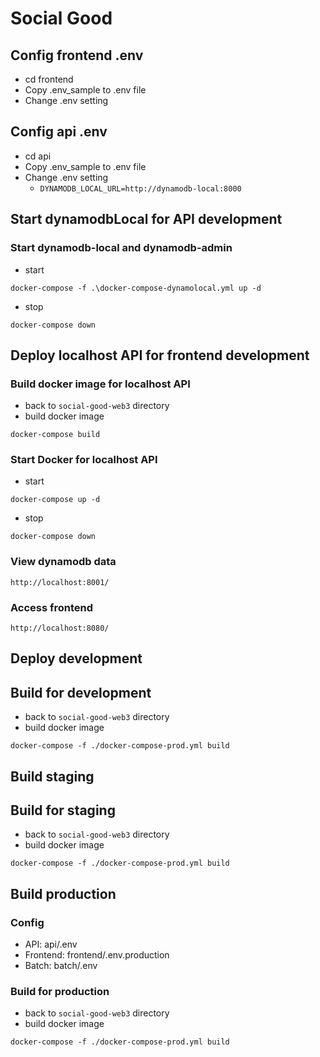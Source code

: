 # Social Good

## Config frontend .env
- cd frontend
- Copy .env_sample to .env file
- Change .env setting

## Config api .env
- cd api
- Copy .env_sample to .env file
- Change .env setting
    - `DYNAMODB_LOCAL_URL=http://dynamodb-local:8000`

## Start dynamodbLocal for API development
### Start dynamodb-local and dynamodb-admin
- start
```
docker-compose -f .\docker-compose-dynamolocal.yml up -d
```
- stop
```
docker-compose down
```

## Deploy localhost API for frontend development
### Build docker image for localhost API
- back to `social-good-web3` directory
- build docker image
```
docker-compose build
```

### Start Docker for localhost API
- start
```
docker-compose up -d
```
- stop
```
docker-compose down
```

### View dynamodb data
```
http://localhost:8001/
```

### Access frontend
```
http://localhost:8080/
```

## Deploy development
## Build for development
- back to `social-good-web3` directory
- build docker image
```
docker-compose -f ./docker-compose-prod.yml build
```


## Build staging
## Build for staging
- back to `social-good-web3` directory
- build docker image
```
docker-compose -f ./docker-compose-prod.yml build
```

## Build production
### Config
- API: api/.env
- Frontend: frontend/.env.production
- Batch: batch/.env
### Build for production
- back to `social-good-web3` directory
- build docker image
```
docker-compose -f ./docker-compose-prod.yml build
```

